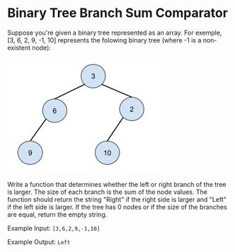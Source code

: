 # Binary Tree Branch Sum Comparator

Suppose you're given a binary tree represented as an array. For exemple, [3, 6, 2, 9, -1, 10] represents the folowing binary tree (where -1 is a non-existent node):

![](https://github.com/igor-couto/code-challenges/blob/main/Hired/C%23/BinaryTreeBranchSumComparator/Images/tree.png)

Write a function that determines whether the left or right branch of the tree is larger. The size of each branch is the sum of the node values. The function should return the string "Right" if the right side is larger and "Left" if the left side is larger. If the tree has 0 nodes or if the size of the branches are equal, return the empty string.

Example Input:
`[3,6,2,9,-1,10]`

Example Output:
`Left`
